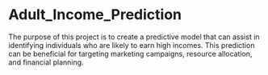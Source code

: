 # Adult_Income_Prediction
The purpose of this project is to create a predictive model that can assist in identifying individuals who are likely to earn high incomes. This prediction can be beneficial for targeting marketing campaigns, resource allocation, and financial planning.
